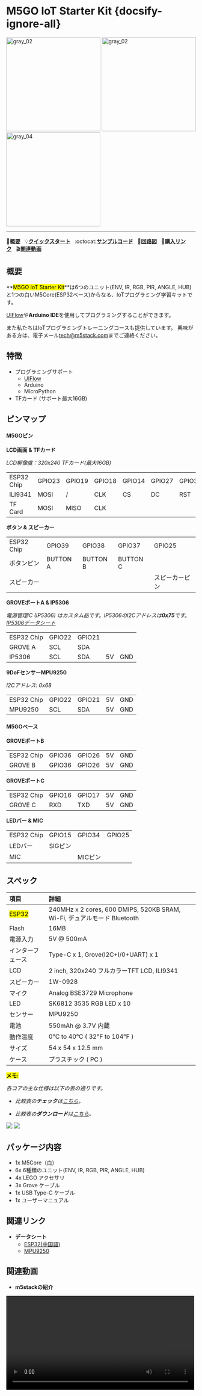 # M5GO IoT Starter Kit {docsify-ignore-all}

<img src="assets/img/product_pics/core/m5go/m5go_01.png" alt="gray_02" width="250" height="250"> <img src="assets/img/product_pics/core/m5go/m5go_02.png" alt="gray_02" width="250" height="250"> <img src="assets/img/product_pics/core/m5go/m5go_03.png" alt="gray_04" width="250" height="250">

<!-- <img src="assets/img/product_pics/core/m5go/m5go_03.png" alt="gray_03" width="250" height="250"> -->

* * *

:memo:**[概要](#概要)**&nbsp;&nbsp;&nbsp;:bulb:**[クイックスタート](ja/quick_start/m5core/m5stack_core_quick_start)**&nbsp;&nbsp;&nbsp;:octocat:**[サンプルコード](https://github.com/m5stack/M5Stack/tree/master/examples/Basics)**&nbsp;&nbsp;&nbsp;:electric_plug:**[回路図](https://github.com/m5stack/M5-Schematic/blob/master/Core/Basic/M5-Core-Schematic(20171206).pdf)**&nbsp;&nbsp;&nbsp;🛒**[購入リンク](https://www.aliexpress.com/item/M5Stack-M5GO-IoT-arduino-ESP32-MicroPython-IR-550/32881911596.html)**&nbsp;&nbsp;&nbsp;:clapper:**[関連動画](#関連動画)**

## 概要

**<mark>M5GO IoT Starter Kit</mark>**は6つのユニット(ENV, IR, RGB, PIR, ANGLE, HUB)と1つの白いM5Core(ESP32ベース)からなる、IoTプログラミング学習キットです。

[UIFlow](http://flow.m5stack.com)や**Arduino IDE**を使用してプログラミングすることができます。

また私たちはIoTプログラミングトレーニングコースも提供しています。 興味がある方は、電子メール<tech@m5stack.com>までご連絡ください。

## 特徴

- プログラミングサポート
  - [UIFlow](http://flow.m5stack.com)
  - Arduino
  - MicroPython
- TFカード (サポート最大16GB)

## ピンマップ

#### M5GOピン

**LCD画面 & TFカード**

*LCD解像度：320x240*
*TFカード(最大16GB)*

<table>
 <tr><td>ESP32 Chip</td><td>GPIO23</td><td>GPIO19</td><td>GPIO18</td><td>GPIO14</td><td>GPIO27</td><td>GPIO33</td><td>GPIO32</td><td>GPIO4</td></tr>
 <tr><td>ILI9341</td><td>MOSI</td><td>/</td><td>CLK</td><td>CS</td><td>DC</td><td>RST</td><td>BL</td><td> </td></tr>
 <tr><td>TF Card</td><td>MOSI</td><td>MISO</td><td>CLK</td><td> </td><td> </td><td> </td><td> </td><td>CS</td></tr>
</table>

**ボタン & スピーカー**

<table>
 <tr><td>ESP32 Chip</td><td>GPIO39</td><td>GPIO38</td><td>GPIO37</td><td>GPIO25</td></tr>
 <tr><td>ボタンピン</td><td>BUTTON A</td><td>BUTTON B</td><td>BUTTON C</td></tr>
 <tr><td>スピーカー</td><td> </td><td> </td><td> </td><td>スピーカーピン</td></tr>
</table>

**GROVEポートA & IP5306**

*電源管理IC (IP5306) はカスタム品です。IP5306のI2Cアドレスは**0x75**です。[IP5306データシート](https://github.com/m5stack/M5-Schematic/blob/master/Core/IIC_IP5306_REG_V1.4.pdf)*

<table>
 <tr><td>ESP32 Chip</td><td>GPIO22</td><td>GPIO21</td></tr>
 <tr><td>GROVE A</td><td>SCL</td><td>SDA</td></tr>
 <tr><td>IP5306</td><td>SCL</td><td>SDA</td><td>5V</td><td>GND</td></tr>
</table>

**9DoFセンサーMPU9250**

*I2Cアドレス: 0x68*

<table>
 <tr><td>ESP32 Chip</td><td>GPIO22</td><td>GPIO21</td><td>5V</td><td>GND</td></tr>
 <tr><td>MPU9250</td><td>SCL</td><td>SDA</td><td>5V</td><td>GND</td></tr>
</table>

#### M5GOベース

**GROVEポートB**

<table>
 <tr><td>ESP32 Chip</td><td>GPIO36</td><td>GPIO26</td><td>5V</td><td>GND</td></tr>
 <tr><td>GROVE B</td><td>GPIO36</td><td>GPIO26</td><td>5V</td><td>GND</td></tr>
</table>

**GROVEポートC**

<table>
 <tr><td>ESP32 Chip</td><td>GPIO16</td><td>GPIO17</td><td>5V</td><td>GND</td></tr>
 <tr><td>GROVE C</td><td>RXD</td><td>TXD</td><td>5V</td><td>GND</td></tr>
</table>

**LEDバー & MIC**

<table>
 <tr><td>ESP32 Chip</td><td>GPIO15</td><td>GPIO34</td><td>GPIO25</td></tr>
 <tr><td>LEDバー</td><td>SIGピン</td><td> </td><td> </td></tr>
 <tr><td>MIC</td><td> </td><td>MICピン</td><td> </td></tr>
</table>

## スペック

| 項目 | 詳細 |
|:----|:-----|
| <mark>ESP32</mark> | 240MHz x 2 cores, 600 DMIPS, 520KB SRAM, Wi-Fi, デュアルモード Bluetooth |
| Flash | 16MB |
| 電源入力 | 5V @ 500mA |
| インターフェース | Type-C x 1, Grove(I2C+I/0+UART) x 1 |
| LCD | 2 inch, 320x240 フルカラーTFT LCD, ILI9341 |
| スピーカー | 1W-0928 |
| マイク | Analog BSE3729 Microphone |
| LED |	SK6812 3535 RGB LED x 10 |
| センサー | MPU9250 |
| 電池 | 550mAh @ 3.7V 内蔵 |
| 動作温度 | 0°C to 40°C ( 32°F to 104°F ) |
| サイズ | 54 x 54 x 12.5 mm |
| ケース | プラスチック ( PC ) |

**<mark>メモ:</mark>**

*各コアの主な仕様は以下の表の通りです。*

- *比較表の**チェック**は[こちら](https://github.com/m5stack/M5-Schematic/blob/master/Core/hardware_difference_between_cores_ja.md)。*

- *比較表の**ダウンロード**は[こちら](https://github.com/m5stack/M5-Schematic/blob/master/Core/M5%20Core%20Detailed%20Comparison.xlsx)。*

<img src="https://m5stack.oss-cn-shenzhen.aliyuncs.com/image/m5-docs_table/core_comparison/core_main_comparison_04_ja.png">

<img src="https://m5stack.oss-cn-shenzhen.aliyuncs.com/image/m5-docs_table/core_comparison/core_main_comparison_05_ja.png">

## パッケージ内容

- 1x M5Core（白）
- 6x 6種類のユニット(ENV, IR, RGB, PIR, ANGLE, HUB)
- 4x LEGO アクセサリ
- 3x Grove ケーブル
- 1x USB Type-C ケーブル
- 1x ユーザーマニュアル

## 関連リンク

- **データシート**
  - [ESP32(中国語)](https://www.espressif.com/sites/default/files/documentation/esp32_datasheet_cn.pdf)
  - [MPU9250](https://www.invensense.com/wp-content/uploads/2015/02/PS-MPU-9250A-01-v1.1.pdf)

## 関連動画

- **m5stackの紹介**

<video width="500" controls>
    <source src="https://m5stack.oss-cn-shenzhen.aliyuncs.com/video/LukeVideo/m5stack%E7%AE%80%E4%BB%8B%EF%BC%88%E4%B8%AD%E6%96%87%EF%BC%89.mp4" type="video/mp4">
</video>